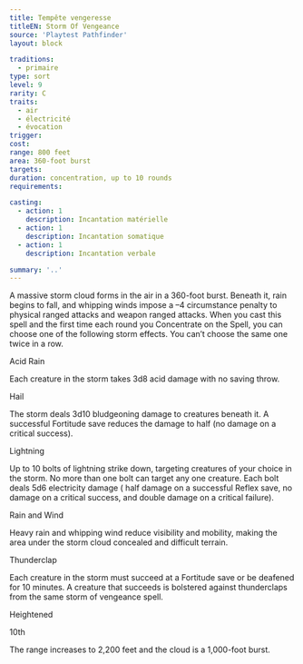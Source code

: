 ```yaml
---
title: Tempête vengeresse
titleEN: Storm Of Vengeance
source: 'Playtest Pathfinder'
layout: block

traditions:
  - primaire
type: sort
level: 9
rarity: C
traits:
  - air
  - électricité
  - évocation
trigger: 
cost: 
range: 800 feet
area: 360-foot burst
targets: 
duration: concentration, up to 10 rounds
requirements: 

casting:
  - action: 1
    description: Incantation matérielle
  - action: 1
    description: Incantation somatique
  - action: 1
    description: Incantation verbale

summary: '..'
---
```

A massive storm cloud forms in the air in a 360-foot burst. Beneath it, rain begins to fall, and whipping winds impose a –4 circumstance penalty to physical ranged attacks and weapon ranged attacks. When you cast this spell and the first time each round you Concentrate on the Spell, you can choose one of the following storm effects. You can’t choose the same one twice in a row.

Acid Rain

Each creature in the storm takes 3d8 acid damage with no saving throw.

Hail

The storm deals 3d10 bludgeoning damage to creatures beneath it. A successful Fortitude save reduces the damage to half (no damage on a critical success).

Lightning

Up to 10 bolts of lightning strike down, targeting creatures of your choice in the storm. No more than one bolt can target any one creature. Each bolt deals 5d6 electricity damage ( half damage on a successful Reflex save, no damage on a critical success, and double damage on a critical failure).

Rain and Wind

Heavy rain and whipping wind reduce visibility and mobility, making the area under the storm cloud concealed and difficult terrain.

Thunderclap

Each creature in the storm must succeed at a Fortitude save or be deafened for 10 minutes. A creature that succeeds is bolstered against thunderclaps from the same storm of vengeance spell.

Heightened

10th

The range increases to 2,200 feet and the cloud is a 1,000-foot burst.